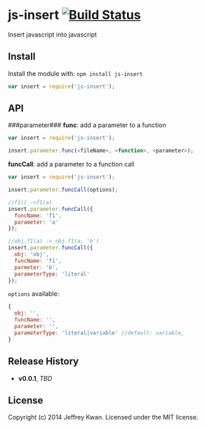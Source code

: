 # js-insert [![Build Status](https://travis-ci.org/jeffreykwan/js-insert.svg?branch=master)](https://travis-ci.org/jeffreykwan/js-insert)

Insert javascript into javascript

## Install
Install the module with: `npm install js-insert`

```javascript
var insert = require('js-insert');
```

## API
###parameter###
**func**: add a parameter to a function
```javascript
var insert = require('js-insert');

insert.parameter.func(<fileName>, <function>, <parameter>);
```

**funcCall**: add a parameter to a function call
```javascript
var insert = require('js-insert');

insert.parameter.funcCall(options);

//f1() ->f1(a)
insert.parameter.funcCall({
  funcName: 'f1',
  parameter: 'a'
});

//obj.f1(a) -> obj.f1(a, 'b')
insert.parameter.funcCall({
  obj: 'obj',
  funcName: 'f1',
  parmeter: 'b',
  parameterType: 'literal'
});
```
`options` available:
```javascript
{
  obj: '',
  funcName: '',
  parameter: '',
  parameterType: 'literal|variable' //default: variable,
}
```

## Release History
- **v0.0.1**, *TBD*

## License
Copyright (c) 2014 Jeffrey Kwan. Licensed under the MIT license.
